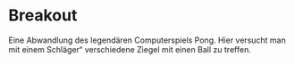 # Breakout
Eine Abwandlung des legendären Computerspiels Pong. Hier versucht man mit einem Schläger“ verschiedene Ziegel mit einen Ball zu treffen.
